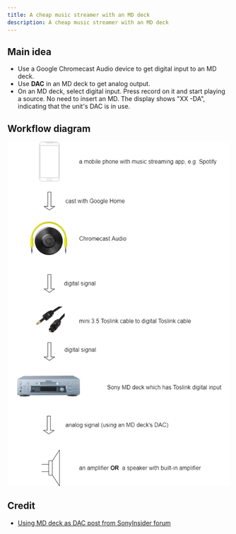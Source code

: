 ```yaml
---
title: A cheap music streamer with an MD deck
description: A cheap music streamer with an MD deck
---
```


## Main idea
- Use a Google Chromecast Audio device to get digital input to an MD deck.
- Use **DAC** in an MD deck to get analog output.
- On an MD deck, select digital input. Press record on it and start playing a source. No need to insert an MD.
  The display shows "XX -DA", indicating that the unit's DAC is in use.

## Workflow diagram

![](images/a-cheap-music-streamer-with-an-md-deck/a-music-streamer-workflow-diagram.drawio.png)

## Credit
- [Using MD deck as DAC post from SonyInsider forum](https://forums.sonyinsider.com/topic/26820-using-md-deck-as-dac/)

